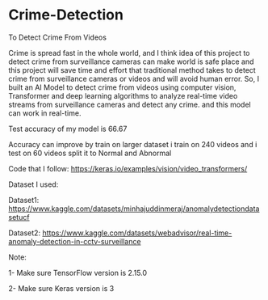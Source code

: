 # Crime-Detection 
To Detect Crime From Videos

Crime is spread fast in the whole world, and I think idea of this project to detect crime from surveillance cameras can make world is safe place and this project will save time and effort that traditional method takes to detect crime from surveillance cameras or videos and will avoid human error. So, I built an AI Model to detect crime from videos using computer vision, Transformer and deep learning algorithms to analyze real-time video streams from surveillance cameras and detect any crime. and this model can work in real-time.

Test accuracy of my model is 66.67 

Accuracy can improve by train on larger dataset i train on 240 videos and i test on 60 videos split it to Normal and Abnormal

Code that I follow: https://keras.io/examples/vision/video_transformers/

Dataset I used: 

Dataset1: https://www.kaggle.com/datasets/minhajuddinmeraj/anomalydetectiondatasetucf

Dataset2: https://www.kaggle.com/datasets/webadvisor/real-time-anomaly-detection-in-cctv-surveillance

Note: 

1- Make sure TensorFlow version is 2.15.0

2- Make sure Keras version is 3

